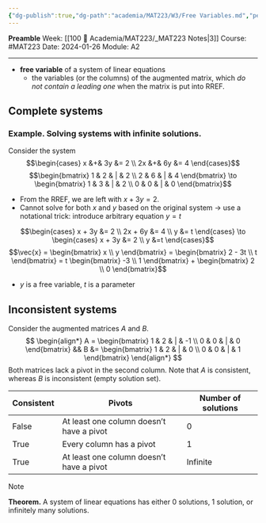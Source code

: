 ```yaml
---
{"dg-publish":true,"dg-path":"academia/MAT223/W3/Free Variables.md","permalink":"/academia/mat-223/w3/free-variables/","created":"2024-01-26T16:59:01.291-05:00","updated":"2024-01-26T18:14:08.609-05:00"}
---
```


**Preamble**
Week: [[100 📒 Academia/MAT223/_MAT223 Notes\|3]]
Course: #MAT223
Date: 2024-01-26
Module: A2

---

- **free variable** of a system of linear equations
	- the variables (or the columns) of the augmented matrix, which *do not contain a leading one* when the matrix is put into RREF.

## Complete systems

### Example. Solving systems with infinite solutions.

Consider the system
$$\begin{cases} x &+& 3y &= 2 \\ 2x &+& 6y &= 4 \end{cases}$$
$$\begin{bmatrix} 1 & 2 & | & 2 \\ 2 & 6 & | & 4 \end{bmatrix} \to \begin{bmatrix} 1 & 3 & | & 2 \\ 0 & 0 & | & 0 \end{bmatrix}$$
- From the RREF, we are left with $x + 3y = 2$.
- Cannot solve for both $x$ and $y$ based on the original system → use a notational trick: introduce arbitrary equation $y = t$

$$\begin{cases} x + 3y &= 2 \\ 2x + 6y &= 4 \\ y &= t \end{cases} \to \begin{cases} x + 3y &= 2 \\ y &=t \end{cases}$$
$$\vec{x} = \begin{bmatrix} x \\ y \end{bmatrix} = \begin{bmatrix} 2 - 3t \\ t \end{bmatrix} = t \begin{bmatrix} -3 \\ 1 \end{bmatrix} + \begin{bmatrix} 2  \\ 0 \end{bmatrix}$$
- $y$ is a free variable, $t$ is a parameter

## Inconsistent systems

Consider the augmented matrices $A$ and $B$.
$$
\begin{align*}
A = \begin{bmatrix} 
1 & 2 & | & -1 \\ 
0 & 0 & | & 0
\end{bmatrix}
&&
B &= \begin{bmatrix} 
1 & 2 & | & 0 \\
0 & 0 & | & 1
\end{bmatrix}
\end{align*}
$$
Both matrices lack a pivot in the second column.
Note that $A$ is consistent, whereas $B$ is inconsistent (empty solution set).

| Consistent | Pivots | Number of solutions |
| ---- | ---- | ---- |
| False | At least one column doesn’t have a pivot | 0 |
| True | Every column has a pivot | 1 |
| True | At least one column doesn’t have a pivot | Infinite |

> [!note] 
> **Theorem.**
> A system of linear equations has either 0 solutions, 1 solution, or infinitely many solutions.

